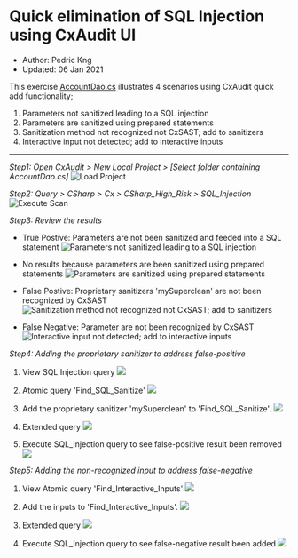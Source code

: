 # Quick elimination of SQL Injection using CxAudit UI
* Author:   Pedric Kng  
* Updated:  06 Jan 2021

This exercise [AccountDao.cs](AccountDao.cs) illustrates 4 scenarios using CxAudit quick add functionality;
1. Parameters not sanitized leading to a SQL injection
2. Parameters are sanitized using prepared statements
3. Sanitization method not recognized not CxSAST; add to sanitizers
4. Interactive input not detected; add to interactive inputs

***

*Step1: Open CxAudit > New Local Project > [Select folder containing AccountDao.cs]*
![Load Project](1.LoadProject.png)

*Step2: Query > CSharp > Cx > CSharp_High_Risk > SQL_Injection*
![Execute Scan](2.ExecuteScan.png)

*Step3: Review the results*

- True Postive: Parameters are not been sanitized and feeded into a SQL statement
![Parameters not sanitized leading to a SQL injection](3.ParamsNotSanitized.png)

- No results because parameters are been sanitized using prepared statements
![Parameters are sanitized using prepared statements](4.SanitizedParam.png)

- False Postive: Proprietary sanitizers 'mySuperclean' are not been recognized by CxSAST
![Sanitization method not recognized not CxSAST; add to sanitizers](5.ProprietarySanitizer.png)

- False Negative: Parameter are not been recognized by CxSAST
![Interactive input not detected; add to interactive inputs](6.ParamNotRecognized.png)

*Step4: Adding the proprietary sanitizer to address false-positive*
    
1. View SQL Injection query
![](5.1.ViewSQLQuery.png)

2. Atomic query 'Find_SQL_Sanitize'
    ![](5.2.ViewSQLQuery2.png)

3. Add the proprietary sanitizer 'mySuperclean' to 'Find_SQL_Sanitize'.
    ![](5.3.Add_Find_SQL_Sanitize.png)
4. Extended query
    ![](5.4.ExtendedQuery.png)

5. Execute SQL_Injection query to see false-positive result been removed
    ![](5.5.FPRemoved.png)

*Step5: Adding the non-recognized input to address false-negative*
1. View Atomic query 'Find_Interactive_Inputs'
    ![](6.1.Find_Interactive_Inputs.png)
2. Add the inputs to 'Find_Interactive_Inputs'.
    ![](6.2.Add_Interactive_Inputs.png)

3. Extended query
    ![](6.3.ExtendedQuery.png)
4. Execute SQL_Injection query to see false-negative result been added
    ![](6.4.FNAddressed.png)
  
